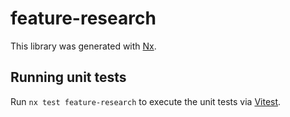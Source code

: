 # feature-research

This library was generated with [Nx](https://nx.dev).

## Running unit tests

Run `nx test feature-research` to execute the unit tests via [Vitest](https://vitest.dev/).

